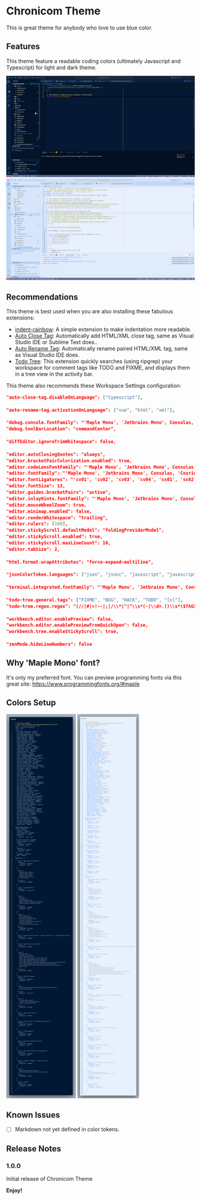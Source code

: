 # Chronicom Theme

This is great theme for anybody who love to use blue color.

## Features

This theme feature a readable coding colors (ultimately Javascript and Typescript) for light and dark theme.

![Dark](/images/screen/chronicom-dark-screen.gif)
![Light](/images/screen/chronicom-light-screen.gif)

## Recommendations

This theme is best used when you are also installing these fabulous extensions:

- [indent-rainbow](https://marketplace.visualstudio.com/items?itemName=oderwat.indent-rainbow): A simple extension to make indentation more readable.
- [Auto Close Tag](https://marketplace.visualstudio.com/items?itemName=formulahendry.auto-close-tag): Automatically add HTML/XML close tag, same as Visual Studio IDE or Sublime Text does..
- [Auto Rename Tag](https://marketplace.visualstudio.com/items?itemName=formulahendry.auto-rename-tag): Automatically rename paired HTML/XML tag, same as Visual Studio IDE does.
- [Todo Tree](https://marketplace.visualstudio.com/items?itemName=Gruntfuggly.todo-tree): This extension quickly searches (using ripgrep) your workspace for comment tags like TODO and FIXME, and displays them in a tree view in the activity bar.

This theme also recommends these Workspace Settings configuration:

```json
"auto-close-tag.disableOnLanguage": ["typescript"],

"auto-rename-tag.activationOnLanguage": ["vue", "html", "xml"],

"debug.console.fontFamily": "'Maple Mono', 'Jetbrains Mono', Consolas, 'Courier New', monospace",
"debug.toolBarLocation": "commandCenter",

"diffEditor.ignoreTrimWhitespace": false,

"editor.autoClosingQuotes": "always",
"editor.bracketPairColorization.enabled": true,
"editor.codeLensFontFamily": "'Maple Mono', 'Jetbrains Mono', Consolas, 'Courier New', monospace",
"editor.fontFamily": "'Maple Mono', 'Jetbrains Mono', Consolas, 'Courier New', monospace",
"editor.fontLigatures": "'cv01', 'cv02', 'cv03', 'cv04', 'ss01', 'ss02', 'ss03', 'ss04', 'ss05'",
"editor.fontSize": 13,
"editor.guides.bracketPairs": "active",
"editor.inlayHints.fontFamily": "'Maple Mono', 'Jetbrains Mono', Consolas, 'Courier New', monospace",
"editor.mouseWheelZoom": true,
"editor.minimap.enabled": false,
"editor.renderWhitespace": "trailing",
"editor.rulers": [100],
"editor.stickyScroll.defaultModel": "foldingProviderModel",
"editor.stickyScroll.enabled": true,
"editor.stickyScroll.maxLineCount": 10,
"editor.tabSize": 2,

"html.format.wrapAttributes": "force-expand-multiline",

"jsonColorToken.languages": ["json", "jsonc", "javascript", "javascriptreact"],

"terminal.integrated.fontFamily": "'Maple Mono', 'Jetbrains Mono', Consolas, 'Courier New', monospace",

"todo-tree.general.tags": ["FIXME", "BUG", "HACK", "TODO", "[x]"],
"todo-tree.regex.regex": "(//|#|<!--|;|/\\*|^|^\\s*(-|\\d+.))\\s*($TAGS)",

"workbench.editor.enablePreview": false,
"workbench.editor.enablePreviewFromQuickOpen": false,
"workbench.tree.enableStickyScroll": true,

"zenMode.hideLineNumbers": false
```

## Why 'Maple Mono' font?

It's only my preferred font. You can preview programming fonts via this great site: https://www.programmingfonts.org/#maple

## Colors Setup

![Dark](/images/screen/colors-dark.png)
![Dark](/images/screen/colors-light.png)

## Known Issues

- [ ] Markdown not yet defined in color tokens.

## Release Notes

### 1.0.0

Initial release of Chronicom Theme

**Enjoy!**
